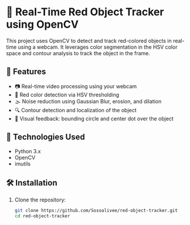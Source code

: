 # 🔴 Real-Time Red Object Tracker using OpenCV

This project uses OpenCV to detect and track red-colored objects in real-time using a webcam. It leverages color segmentation in the HSV color space and contour analysis to track the  object in the frame.

## 🎯 Features

- 📷 Real-time video processing using your webcam
- 🎨 Red color detection via HSV thresholding
- 🌫️ Noise reduction using Gaussian Blur, erosion, and dilation
- 🔍 Contour detection and localization of the object
- 🧠 Visual feedback: bounding circle and center dot over the object

## 🚀 Technologies Used

- Python 3.x
- OpenCV
- imutils

## 🛠️ Installation

1. Clone the repository:
   ```bash
   git clone https://github.com/Sosoalivee/red-object-tracker.git
   cd red-object-tracker
